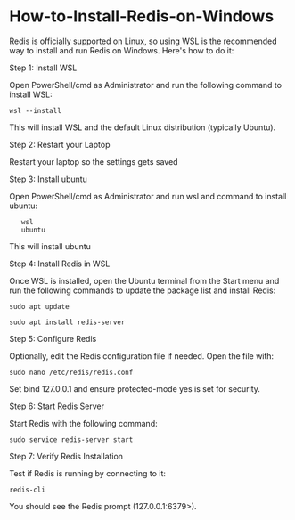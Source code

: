 # How-to-Install-Redis-on-Windows


Redis is officially supported on Linux, so using WSL is the recommended way to install and run Redis on Windows. Here's how to do it:

Step 1: Install WSL

Open PowerShell/cmd as Administrator and run the following command to install WSL:

    wsl --install

This will install WSL and the default Linux distribution (typically Ubuntu).

Step 2: Restart your Laptop

Restart your laptop so the settings gets saved

Step 3: Install ubuntu

Open PowerShell/cmd as Administrator and run wsl and command to install ubuntu:

       wsl
       ubuntu

This will install ubuntu 

Step 4: Install Redis in WSL

Once WSL is installed, open the Ubuntu terminal from the Start menu and run the following commands to update the package list and install Redis:

    sudo apt update
    
    sudo apt install redis-server

Step 5: Configure Redis

Optionally, edit the Redis configuration file if needed. Open the file with:

    sudo nano /etc/redis/redis.conf

Set bind 127.0.0.1 and ensure protected-mode yes is set for security.

Step 6: Start Redis Server

Start Redis with the following command:

    sudo service redis-server start

Step 7: Verify Redis Installation

Test if Redis is running by connecting to it:


    redis-cli

You should see the Redis prompt (127.0.0.1:6379>).
